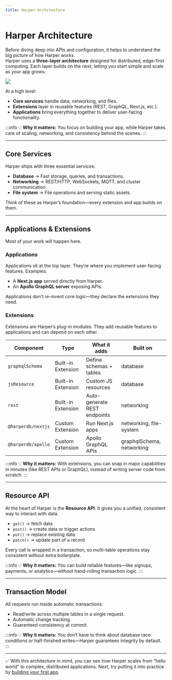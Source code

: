 ```yaml
---
title: Harper Architecture
---
```


# Harper Architecture

Before diving deep into APIs and configuration, it helps to understand the big picture of how Harper works.  
Harper uses a **three-layer architecture** designed for distributed, edge-first computing. Each layer builds on the next, letting you start simple and scale as your app grows.

![](/img/v4.6/harper-architecture.png)

At a high level:  
- **Core services** handle data, networking, and files.  
- **Extensions** layer in reusable features (REST, GraphQL, Next.js, etc.).  
- **Applications** bring everything together to deliver user-facing functionality.  

:::info
💡 **Why it matters:** You focus on building your app, while Harper takes care of scaling, networking, and consistency behind the scenes.
:::

---

## Core Services

Harper ships with three essential services:

- **Database** → Fast storage, queries, and transactions.  
- **Networking** → REST/HTTP, WebSockets, MQTT, and cluster communication.  
- **File system** → File operations and serving static assets.  

Think of these as Harper’s foundation—every extension and app builds on them.

---

## Applications & Extensions

Most of your work will happen here.  

### Applications  
Applications sit at the top layer. They’re where you implement user-facing features. Examples:  
- A **Next.js app** served directly from Harper.  
- An **Apollo GraphQL server** exposing APIs.  

Applications don’t re-invent core logic—they declare the extensions they need.

### Extensions  
Extensions are Harper’s plug-in modules. They add reusable features to applications and can depend on each other.  

| **Component**      | **Type**             | **What it adds**               | **Built on**             |
|--------------------|----------------------|--------------------------------|--------------------------|
| `graphqlSchema`    | Built-in Extension   | Define schemas + tables        | database                 |
| `jsResource`       | Built-in Extension   | Custom JS resources            | database                 |
| `rest`             | Built-in Extension   | Auto-generate REST endpoints   | networking               |
| `@harperdb/nextjs` | Custom Extension     | Run Next.js apps               | networking, file-system  |
| `@harperdb/apollo` | Custom Extension     | Apollo GraphQL APIs            | graphqlSchema, networking |

:::info
💡 **Why it matters:** With extensions, you can snap in major capabilities in minutes (like REST APIs or GraphQL), instead of writing server code from scratch.
:::

---

## Resource API

At the heart of Harper is the **Resource API**. It gives you a unified, consistent way to interact with data.  

- `get()` → fetch data  
- `post()` → create data or trigger actions  
- `put()` → replace existing data  
- `patch()` → update part of a record  

Every call is wrapped in a transaction, so multi-table operations stay consistent without extra boilerplate.  

:::info
💡 **Why it matters:** You can build reliable features—like signups, payments, or analytics—without hand-rolling transaction logic.
:::

---

## Transaction Model

All requests run inside automatic transactions:  
- Read/write across multiple tables in a single request.  
- Automatic change tracking.  
- Guaranteed consistency at commit.  

:::info
💡 **Why it matters:** You don’t have to think about database race conditions or half-finished writes—Harper guarantees integrity by default.
:::

---

✅ With this architecture in mind, you can see how Harper scales from “hello world” to complex, distributed applications. Next, try putting it into practice by [building your first app](../developers/applications/).

